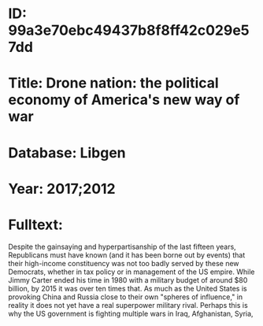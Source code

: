 # ID: 99a3e70ebc49437b8f8ff42c029e57dd
# Title: Drone nation: the political economy of America's new way of war
# Database: Libgen
# Year: 2017;2012
# Fulltext:
Despite the gainsaying and hyperpartisanship of the last fifteen years, Republicans must have known (and it has been borne out by events) that their high-income constituency was not too badly served by these new Democrats, whether in tax policy or in management of the US empire.
While Jimmy Carter ended his time in 1980 with a military budget of around $80 billion, by 2015 it was over ten times that.
As much as the United States is provoking China and Russia close to their own "spheres of influence," in reality it does not yet have a real superpower military rival.
Perhaps this is why the US government is fighting multiple wars in Iraq, Afghanistan, Syria,